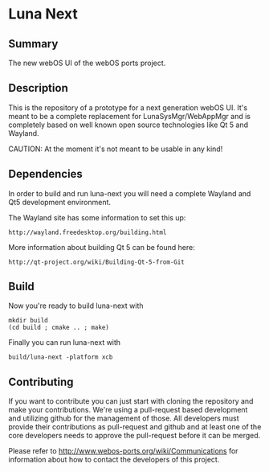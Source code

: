 Luna Next
=========

Summary
-------
The new webOS UI of the webOS ports project.

Description
-----------
This is the repository of a prototype for a next generation webOS UI. It's meant to be a
complete replacement for LunaSysMgr/WebAppMgr and is completely based on well known open
source technologies like Qt 5 and Wayland.

CAUTION: At the moment it's not meant to be usable in any kind!

## Dependencies

In order to build and run luna-next you will need a complete
Wayland and Qt5 development environment.

The Wayland site has some information to set this up:

    http://wayland.freedesktop.org/building.html

More information about building Qt 5 can be found here:

    http://qt-project.org/wiki/Building-Qt-5-from-Git

## Build

Now you're ready to build luna-next with

```
mkdir build
(cd build ; cmake .. ; make)
```

Finally you can run luna-next with

`build/luna-next -platform xcb`

## Contributing

If you want to contribute you can just start with cloning the repository and make your
contributions. We're using a pull-request based development and utilizing github for the
management of those. All developers must provide their contributions as pull-request and
github and at least one of the core developers needs to approve the pull-request before it
can be merged.

Please refer to http://www.webos-ports.org/wiki/Communications for information about how to
contact the developers of this project.
